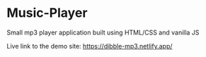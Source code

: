 # Music-Player
Small mp3 player application built using HTML/CSS and vanilla JS

Live link to the demo site: https://dibble-mp3.netlify.app/
